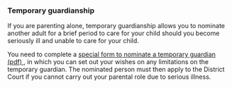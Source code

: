 ###  Temporary guardianship

If you are parenting alone, temporary guardianship allows you to nominate
another adult for a brief period to care for your child should you become
seriously ill and unable to care for your child.

You need to complete a [ special form to nominate a temporary guardian (pdf)
](https://www.treoir.ie/wp-content/uploads/2018/03/nomination-form.pdf) , in
which you can set out your wishes on any limitations on the temporary
guardian. The nominated person must then apply to the District Court if you
cannot carry out your parental role due to serious illness.
